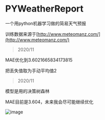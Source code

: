 # PYWeatherReport
一个用python机器学习做的简易天气预报

训练数据来源于[http://www.meteomanz.com/](http://www.meteomanz.com/)

> 2020/11

MAE优化到3.6021665834173815

把丢失值取为手动平均值2

> 2020/11

模型是用的决策树森林

MAE目前是3.604，未来我会尽可能继续优化

![image](https://github.com/Nambers/PYWeatherReport/blob/main/result.jpg)
